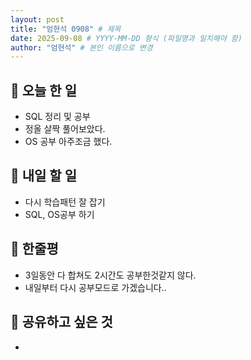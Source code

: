```yaml
---
layout: post
title: "엄현석 0908" # 제목
date: 2025-09-08 # YYYY-MM-DD 형식 (파일명과 일치해야 함)
author: "엄현석" # 본인 이름으로 변경
---
```


## 📝 오늘 한 일

- SQL 정리 및 공부
- 정올 살짝 풀어보았다.
- OS 공부 아주조금 했다.

## 🎯 내일 할 일

- 다시 학습패턴 잘 잡기
- SQL, OS공부 하기

## 💭 한줄평

- 3일동안 다 합쳐도 2시간도 공부한것같지 않다.
- 내일부터 다시 공부모드로 가겠습니다..

## 🔗 공유하고 싶은 것

-  
